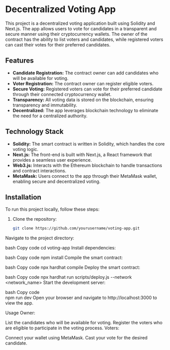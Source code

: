 # Decentralized Voting App

This project is a decentralized voting application built using Solidity and Next.js. The app allows users to vote for candidates in a transparent and secure manner using their cryptocurrency wallets. The owner of the contract has the ability to list voters and candidates, while registered voters can cast their votes for their preferred candidates.

## Features

- **Candidate Registration:** The contract owner can add candidates who will be available for voting.
- **Voter Registration:** The contract owner can register eligible voters.
- **Secure Voting:** Registered voters can vote for their preferred candidate through their connected cryptocurrency wallet.
- **Transparency:** All voting data is stored on the blockchain, ensuring transparency and immutability.
- **Decentralized:** The app leverages blockchain technology to eliminate the need for a centralized authority.

## Technology Stack

- **Solidity:** The smart contract is written in Solidity, which handles the core voting logic.
- **Next.js:** The front-end is built with Next.js, a React framework that provides a seamless user experience.
- **Web3.js:** Interacts with the Ethereum blockchain to handle transactions and contract interactions.
- **MetaMask:** Users connect to the app through their MetaMask wallet, enabling secure and decentralized voting.

## Installation

To run this project locally, follow these steps:

1. Clone the repository:

   ```bash
   git clone https://github.com/yourusername/voting-app.git
Navigate to the project directory:

bash
Copy code
cd voting-app
Install dependencies:

bash
Copy code
npm install
Compile the smart contract:

bash
Copy code
npx hardhat compile
Deploy the smart contract:

bash
Copy code
npx hardhat run scripts/deploy.js --network <network_name>
Start the development server:

bash
Copy code    
npm run dev
Open your browser and navigate to http://localhost:3000 to view the app.

Usage
Owner:

List the candidates who will be available for voting.
Register the voters who are eligible to participate in the voting process.
Voters:

Connect your wallet using MetaMask.
Cast your vote for the desired candidate.
